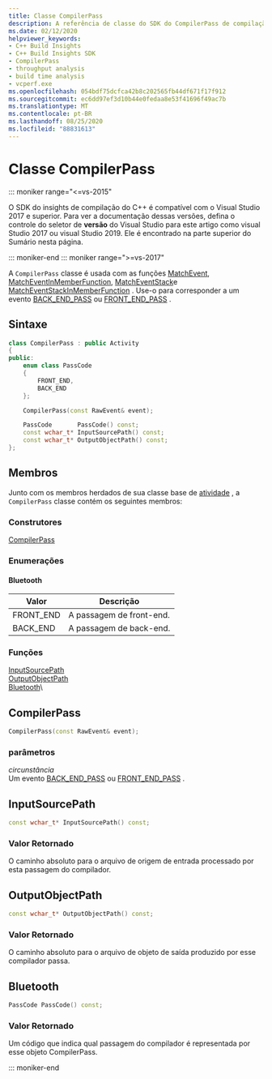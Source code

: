 ```yaml
---
title: Classe CompilerPass
description: A referência de classe do SDK do CompilerPass de compilação do C++.
ms.date: 02/12/2020
helpviewer_keywords:
- C++ Build Insights
- C++ Build Insights SDK
- CompilerPass
- throughput analysis
- build time analysis
- vcperf.exe
ms.openlocfilehash: 054bdf75dcfca42b8c202565fb44df671f17f912
ms.sourcegitcommit: ec6dd97ef3d10b44e0fedaa8e53f41696f49ac7b
ms.translationtype: MT
ms.contentlocale: pt-BR
ms.lasthandoff: 08/25/2020
ms.locfileid: "88831613"
---
```

# <a name="compilerpass-class"></a>Classe CompilerPass

::: moniker range="<=vs-2015"

O SDK do insights de compilação do C++ é compatível com o Visual Studio 2017 e superior. Para ver a documentação dessas versões, defina o controle do seletor de **versão** do Visual Studio para este artigo como visual Studio 2017 ou visual Studio 2019. Ele é encontrado na parte superior do Sumário nesta página.

::: moniker-end
::: moniker range=">=vs-2017"

A `CompilerPass` classe é usada com as funções [MatchEvent](../functions/match-event.md), [MatchEventInMemberFunction](../functions/match-event-in-member-function.md), [MatchEventStack](../functions/match-event-stack.md)e [MatchEventStackInMemberFunction](../functions/match-event-stack-in-member-function.md) . Use-o para corresponder a um evento [BACK_END_PASS](../event-table.md#back-end-pass) ou [FRONT_END_PASS](../event-table.md#front-end-pass) .

## <a name="syntax"></a>Sintaxe

```cpp
class CompilerPass : public Activity
{
public:
    enum class PassCode
    {
        FRONT_END,
        BACK_END
    };

    CompilerPass(const RawEvent& event);

    PassCode       PassCode() const;
    const wchar_t* InputSourcePath() const;
    const wchar_t* OutputObjectPath() const;
};
```

## <a name="members"></a>Membros

Junto com os membros herdados de sua classe base de [atividade](activity.md) , a `CompilerPass` classe contém os seguintes membros:

### <a name="constructors"></a>Construtores

[CompilerPass](#compiler-pass)

### <a name="enums"></a>Enumerações

#### <a name="passcode"></a>Bluetooth

|Valor|Descrição|
|-|-|
|FRONT_END|A passagem de front-end.|
|BACK_END|A passagem de back-end.|

### <a name="functions"></a>Funções

[InputSourcePath](#input-source-path)\
[OutputObjectPath](#output-object-path)\
[Bluetooth](#pass-code)\

## <a name="compilerpass"></a><a name="compiler-pass"></a> CompilerPass

```cpp
CompilerPass(const RawEvent& event);
```

### <a name="parameters"></a>parâmetros

*circunstância*\
Um evento [BACK_END_PASS](../event-table.md#back-end-pass) ou [FRONT_END_PASS](../event-table.md#front-end-pass) .

## <a name="inputsourcepath"></a><a name="input-source-path"></a> InputSourcePath

```cpp
const wchar_t* InputSourcePath() const;
```

### <a name="return-value"></a>Valor Retornado

O caminho absoluto para o arquivo de origem de entrada processado por esta passagem do compilador.

## <a name="outputobjectpath"></a><a name="output-object-path"></a> OutputObjectPath

```cpp
const wchar_t* OutputObjectPath() const;
```

### <a name="return-value"></a>Valor Retornado

O caminho absoluto para o arquivo de objeto de saída produzido por esse compilador passa.

## <a name="passcode"></a><a name="pass-code"></a> Bluetooth

```cpp
PassCode PassCode() const;
```

### <a name="return-value"></a>Valor Retornado

Um código que indica qual passagem do compilador é representada por esse objeto CompilerPass.

::: moniker-end
